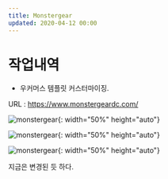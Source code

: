 ```yaml
---
title: Monstergear
updated: 2020-04-12 00:00
---
```


# 작업내역
   
- 우커머스 템플릿 커스터마이징.
   
URL : https://www.monstergeardc.com/
   
![monstergear](https://github.com/project0210/project0210.github.io/blob/master/_posts/monstergear/001.png?raw=true){: width="50%" height="auto"}
   
![monstergear](https://github.com/project0210/project0210.github.io/blob/master/_posts/monstergear/002.png?raw=true){: width="50%" height="auto"}
   
![monstergear](https://github.com/project0210/project0210.github.io/blob/master/_posts/monstergear/003.png?raw=true){: width="50%" height="auto"}
   
지금은 변경된 듯 하다.